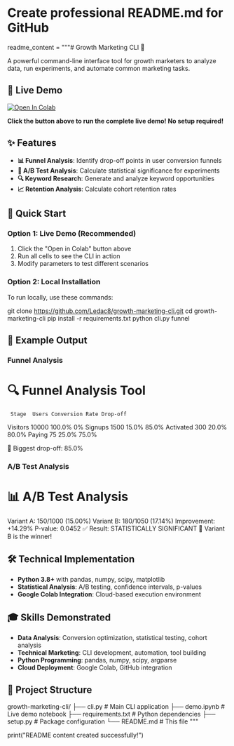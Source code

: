 # Create professional README.md for GitHub
readme_content = """# Growth Marketing CLI 🚀

A powerful command-line interface tool for growth marketers to analyze data, run experiments, and automate common marketing tasks.

## 🎯 Live Demo

[![Open In Colab](https://colab.research.google.com/assets/colab-badge.svg)](https://colab.research.google.com/github/Ledac8/growth-marketing-cli/blob/main/demo.ipynb)

**Click the button above to run the complete live demo! No setup required!**

## ✨ Features

- **📊 Funnel Analysis**: Identify drop-off points in user conversion funnels
- **🔬 A/B Test Analysis**: Calculate statistical significance for experiments
- **🔍 Keyword Research**: Generate and analyze keyword opportunities
- **📈 Retention Analysis**: Calculate cohort retention rates

## 🚀 Quick Start

### Option 1: Live Demo (Recommended)
1. Click the "Open in Colab" button above
2. Run all cells to see the CLI in action
3. Modify parameters to test different scenarios

### Option 2: Local Installation

To run locally, use these commands:

git clone https://github.com/Ledac8/growth-marketing-cli.git
cd growth-marketing-cli
pip install -r requirements.txt
python cli.py funnel

## 📸 Example Output

### Funnel Analysis

🔍 Funnel Analysis Tool
==================================================
     Stage  Users Conversion Rate Drop-off
  Visitors  10000          100.0%       0%
   Signups   1500           15.0%     85.0%
 Activated    300           20.0%     80.0%
    Paying     75           25.0%     75.0%

🚨 Biggest drop-off: 85.0%

### A/B Test Analysis

📊 A/B Test Analysis
==================================================
Variant A: 150/1000 (15.00%)
Variant B: 180/1050 (17.14%)
Improvement: +14.29%
P-value: 0.0452
✅ Result: STATISTICALLY SIGNIFICANT
🎉 Variant B is the winner!

## 🛠 Technical Implementation

- **Python 3.8+** with pandas, numpy, scipy, matplotlib
- **Statistical Analysis**: A/B testing, confidence intervals, p-values
- **Google Colab Integration**: Cloud-based execution environment

## 🎓 Skills Demonstrated

- **Data Analysis**: Conversion optimization, statistical testing, cohort analysis
- **Technical Marketing**: CLI development, automation, tool building
- **Python Programming**: pandas, numpy, scipy, argparse
- **Cloud Deployment**: Google Colab, GitHub integration

## 📁 Project Structure

growth-marketing-cli/
├── cli.py              # Main CLI application
├── demo.ipynb          # Live demo notebook
├── requirements.txt    # Python dependencies
├── setup.py           # Package configuration
└── README.md          # This file
"""

print("README content created successfully!")
